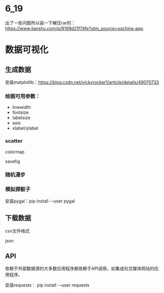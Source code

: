 # 6_19

出了一些问题所以装一下解压rar的：https://www.jianshu.com/p/8199d21f74fe?utm_source=oschina-app

# 数据可视化

## 生成数据

安装matplotlib：https://blog.csdn.net/vickyrocker1/article/details/49070733

### 绘图可用参数：

- linewidth
- fontsize
- labelsize
- axis
- xlabel/ylabel

### scatter

colormap

savefig

### 随机漫步

### 模拟掷骰子

安装pygal：pip install --user pygal

## 下载数据

csv文件格式

json

## API

依赖于外部数据源的大多数应用程序都依赖于API调用，如集成社交媒体网站的应用程序。 

安装requests： pip install --user requests

